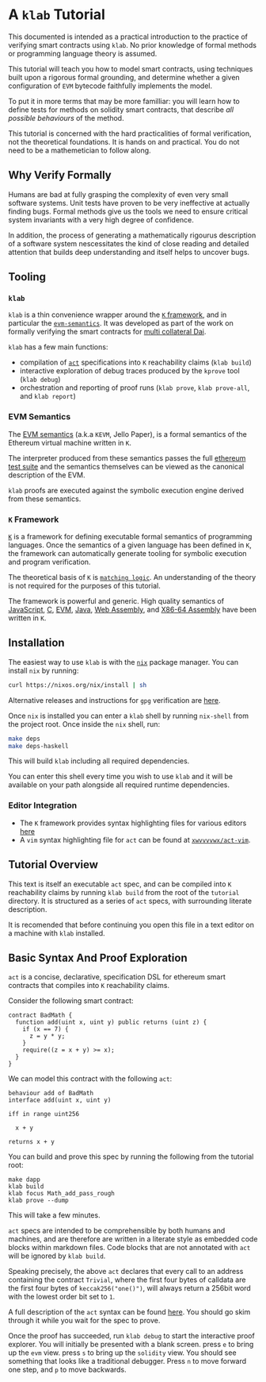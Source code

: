 # A `klab` Tutorial

This documented is intended as a practical introduction to the practice of verifying smart contracts
using `klab`. No prior knowledge of formal methods or programming language theory is assumed.

This tutorial will teach you how to model smart contracts, using techniques built upon a rigorous formal
grounding, and determine whether a given configuration of `EVM` bytecode faithfully implements the model.

To put it in more terms that may be more familliar: you will learn how to define tests for methods
on solidity smart contracts, that describe *all possible behaviours* of the method.

This tutorial is concerned with the hard practicalities of formal verification, not the theoretical
foundations. It is hands on and practical. You do not need to be a mathemetician to follow along.

## Why Verify Formally

Humans are bad at fully grasping the complexity of even very small software systems. Unit tests have
proven to be very ineffective at actually finding bugs. Formal methods give us the tools we need to
ensure critical system invariants with a very high degree of confidence.

In addition, the process of generating a mathematically rigourus description of a software system
nescessitates the kind of close reading and detailed attention that builds deep understanding and
itself helps to uncover bugs.

## Tooling

### `klab`

`klab` is a thin convenience wrapper around the [`K` framework](http://www.kframework.org/index.php/Main_Page),
and in particular the [`evm-semantics`](https://github.com/kframework/evm-semantics). It was developed
as part of the work on formally verifying the smart contracts for [multi collateral Dai](https://github.com/dapphub/k-dss).

`klab` has a few main functions:

- compilation of [`act`](https://github.com/dapphub/klab/blob/master/acts.md) specifications into `K` reachability claims (`klab build`)
- interactive exploration of debug traces produced by the `kprove` tool (`klab debug`)
- orchestration and reporting of proof runs (`klab prove`, `klab prove-all`, and `klab report`)

### EVM Semantics

The [EVM semantics](https://github.com/dapphub/klab/blob/master/acts.md) (a.k.a `KEVM`, Jello
Paper), is a formal semantics of the Ethereum virtual machine written in `K`.

The interpreter produced from these semantics passes the full [ethereum test
suite](https://github.com/ethereum/tests) and the semantics themselves can be viewed as the
canonical description of the EVM.

`klab` proofs are executed against the symbolic execution engine derived from these semantics.

### `K` Framework

[`K`](http://www.kframework.org/index.php/Main_Page) is a framework for defining executable formal semantics of
programming languages. Once the semantics of a given language has been defined in `K`, the framework
can automatically generate tooling for symbolic execution and program verification.

The theoretical basis of `K` is [`matching logic`](http://www.matching-logic.org/index.php/Matching_Logic).
An understanding of the theory is not required for the purposes of this tutorial.

The framework is powerful and generic. High quality semantics of
[JavaScript](https://github.com/kframework/javascript-semantics),
[C](https://github.com/kframework/c-semantics), [EVM](https://github.com/kframework/evm-semantics),
[Java](https://github.com/kframework/java-semantics), [Web
Assembly](https://github.com/kframework/wasm-semantics), and [X86-64
Assembly](https://github.com/kframework/X86-64-Semantics) have been written in `K`.

## Installation

The easiest way to use `klab` is with the [`nix`](https://nixos.org/) package manager. You can
install `nix` by running:

```sh
curl https://nixos.org/nix/install | sh
```

Alternative releases and instructions for `gpg` verification are [here](https://nixos.org/nix/download.html).

Once `nix` is installed you can enter a `klab` shell by running `nix-shell` from the project root.
Once inside the `nix` shell, run:

```sh
make deps
make deps-haskell
```

This will build `klab` including all required dependencies.

You can enter this shell every time you wish to use `klab` and it will be available on your path
alongside all required runtime dependencies.

### Editor Integration

- The `K` framework provides syntax highlighting files for various editors [here](http://www.kframework.org/index.php/Editor_Support)
- A `vim` syntax highlighting file for `act` can be found at [`xwvvvvwx/act-vim`](https://github.com/xwvvvvwx/act-vim).

## Tutorial Overview

This text is itself an executable `act` spec, and can be compiled into `K` reachability claims by
running `klab build` from the root of the `tutorial` directory. It is structured as a series of
`act` specs, with surrounding literate description.

It is recomended that before continuing you open this file in a text editor on a machine with `klab` installed.

## Basic Syntax And Proof Exploration

`act` is a concise, declarative, specification DSL for ethereum smart contracts that compiles into
`K` reachability claims.

Consider the following smart contract:

```solidity
contract BadMath {
  function add(uint x, uint y) public returns (uint z) {
    if (x == 7) {
      z = y * y;
    }
    require((z = x + y) >= x);
  }
}
```

We can model this contract with the following `act`:

```act
behaviour add of BadMath
interface add(uint x, uint y)

iff in range uint256

  x + y

returns x + y
```

You can build and prove this spec by running the following from the tutorial root:

```
make dapp
klab build
klab focus Math_add_pass_rough
klab prove --dump
```

This will take a few minutes.

`act` specs are intended to be comprehensible by both humans and machines, and are therefore are
written in a literate style as embedded code blocks within markdown files. Code blocks that are not
annotated with `act` will be ignored by `klab build`.

Speaking precisely, the above `act` declares that every call to an address containing the contract
`Trivial`, where the first four bytes of calldata are the first four bytes of `keccak256("one()")`,
will always return a 256bit word with the lowest order bit set to `1`.

A full description of the `act` syntax can be found [here](https://github.com/dapphub/klab/blob/master/acts.md).
You should go skim through it while you wait for the spec to prove.

Once the proof has succeeded, run `klab debug` to start the interactive proof explorer. You will
initially be presented with a blank screen. press `e` to bring up the `evm` view. press `s` to bring
up the `solidity` view. You should see something that looks like a traditional debugger. Press `n`
to move forward one step, and `p` to move backwards.
